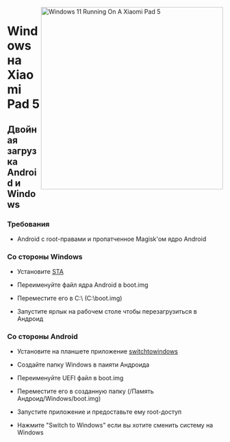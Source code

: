 ﻿<img align="right" src="https://raw.githubusercontent.com/erdilS/Port-Windows-11-Xiaomi-Pad-5/main/nabu.png" width="425" alt="Windows 11 Running On A Xiaomi Pad 5">


# Windows на Xiaomi Pad 5

## Двойная загрузка Android и Windows

### Требования

- Android с root-правами и пропатченное Magisk'ом ядро Android

### Со стороны Windows

- Установите [STA](https://github.com/erdilS/Port-Windows-11-Xiaomi-Pad-5/releases/download/dualboot/StA_Installer_nabu.exe)

- Переименуйте файл ядра Android в boot.img

- Переместите его в C:\ (C:\boot.img)

- Запустите ярлык на рабочем столе чтобы перезагрузиться в Андроид 

### Со стороны Android

- Установите на планшете  приложение [switchtowindows](https://github.com/erdilS/Port-Windows-11-Xiaomi-Pad-5/releases/download/dualboot/switchtowindows.apk)

- Создайте папку Windows в паияти Андроида
  
- Переименуйте UEFI файл в boot.img

- Переместите его в созданную папку (/Память Андроид/Windows/boot.img)

- Запустите приложение и предоставьте ему root-доступ

- Нажмите "Switch to Windows" если вы хотите сменить систему на Windows

